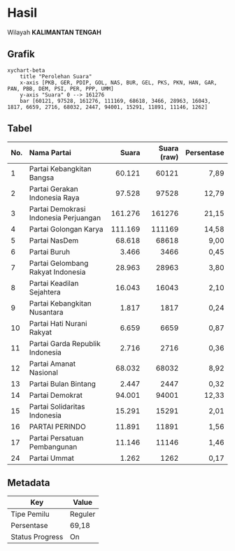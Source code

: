 # Hasil

Wilayah **KALIMANTAN TENGAH**

## Grafik

```mermaid
xychart-beta
    title "Perolehan Suara"
    x-axis [PKB, GER, PDIP, GOL, NAS, BUR, GEL, PKS, PKN, HAN, GAR, PAN, PBB, DEM, PSI, PER, PPP, UMM]
    y-axis "Suara" 0 --> 161276
    bar [60121, 97528, 161276, 111169, 68618, 3466, 28963, 16043, 1817, 6659, 2716, 68032, 2447, 94001, 15291, 11891, 11146, 1262]
```

## Tabel

| No. | Nama Partai                           | Suara   | Suara (raw) | Persentase |
|:--- |:------------------------------------- | -------:| -----------:| ----------:|
| 1   | Partai Kebangkitan Bangsa             | 60.121  | 60121       | 7,89       |
| 2   | Partai Gerakan Indonesia Raya         | 97.528  | 97528       | 12,79      |
| 3   | Partai Demokrasi Indonesia Perjuangan | 161.276 | 161276      | 21,15      |
| 4   | Partai Golongan Karya                 | 111.169 | 111169      | 14,58      |
| 5   | Partai NasDem                         | 68.618  | 68618       | 9,00       |
| 6   | Partai Buruh                          | 3.466   | 3466        | 0,45       |
| 7   | Partai Gelombang Rakyat Indonesia     | 28.963  | 28963       | 3,80       |
| 8   | Partai Keadilan Sejahtera             | 16.043  | 16043       | 2,10       |
| 9   | Partai Kebangkitan Nusantara          | 1.817   | 1817        | 0,24       |
| 10  | Partai Hati Nurani Rakyat             | 6.659   | 6659        | 0,87       |
| 11  | Partai Garda Republik Indonesia       | 2.716   | 2716        | 0,36       |
| 12  | Partai Amanat Nasional                | 68.032  | 68032       | 8,92       |
| 13  | Partai Bulan Bintang                  | 2.447   | 2447        | 0,32       |
| 14  | Partai Demokrat                       | 94.001  | 94001       | 12,33      |
| 15  | Partai Solidaritas Indonesia          | 15.291  | 15291       | 2,01       |
| 16  | PARTAI PERINDO                        | 11.891  | 11891       | 1,56       |
| 17  | Partai Persatuan Pembangunan          | 11.146  | 11146       | 1,46       |
| 24  | Partai Ummat                          | 1.262   | 1262        | 0,17       |


## Metadata

| Key             | Value   |
| --------------- | ------- |
| Tipe Pemilu     | Reguler |
| Persentase      | 69,18   |
| Status Progress | On      |



